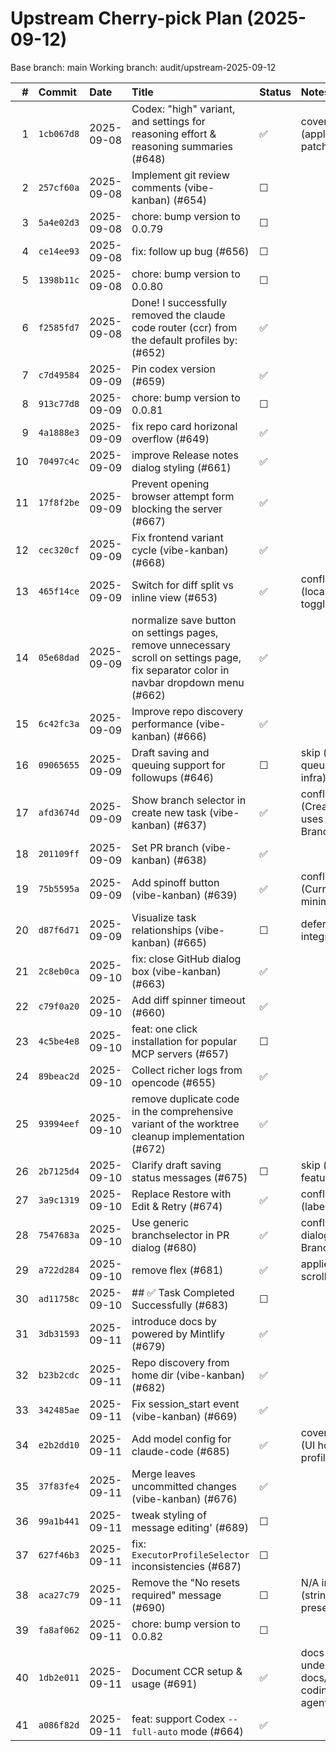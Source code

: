 # Upstream Cherry-pick Plan (2025-09-12)

Base branch: main
Working branch: audit/upstream-2025-09-12

| # | Commit | Date | Title | Status | Notes |
|---:|:------|:-----|:------|:-------|:------|
|  1 | `1cb067d8` | 2025-09-08 | Codex: "high" variant, and settings for reasoning effort & reasoning summaries (#648) | ✅ | covered locally (applied via local patch) |
|  2 | `257cf60a` | 2025-09-08 | Implement git review comments (vibe-kanban) (#654) | ☐ |  |
|  3 | `5a4e02d3` | 2025-09-08 | chore: bump version to 0.0.79 | ☐ |  |
|  4 | `ce14ee93` | 2025-09-08 | fix: follow up bug (#656) | ☐ |  |
|  5 | `1398b11c` | 2025-09-08 | chore: bump version to 0.0.80 | ☐ |  |
|  6 | `f2585fd7` | 2025-09-08 | Done! I successfully removed the claude code router (ccr) from the default profiles by: (#652) | ✅ |  |
|  7 | `c7d49584` | 2025-09-09 | Pin codex version (#659) | ✅ |  |
|  8 | `913c77d8` | 2025-09-09 | chore: bump version to 0.0.81 | ☐ |  |
|  9 | `4a1888e3` | 2025-09-09 | fix repo card horizonal overflow (#649) | ✅ |  |
| 10 | `70497c4c` | 2025-09-09 | improve Release notes dialog styling (#661) | ✅ |  |
| 11 | `17f8f2be` | 2025-09-09 | Prevent opening browser attempt form blocking the server (#667) | ✅ |  |
| 12 | `cec320cf` | 2025-09-09 | Fix frontend variant cycle (vibe-kanban) (#668) | ✅ |  |
| 13 | `465f14ce` | 2025-09-09 | Switch for diff split vs inline view (#653) | ✅ | conflict-port (local minimal toggle) |
| 14 | `05e68dad` | 2025-09-09 | normalize save button on settings pages, remove unnecessary scroll on settings page, fix separator color in navbar dropdown menu (#662) | ✅ |  |
| 15 | `6c42fc3a` | 2025-09-09 | Improve repo discovery performance (vibe-kanban) (#666) | ✅ |  |
| 16 | `09065655` | 2025-09-09 | Draft saving and queuing support for followups (#646) | ☐ | skip (requires queue/draft infra) |
| 17 | `afd3674d` | 2025-09-09 | Show branch selector in create new task (vibe-kanban) (#637) | ✅ | conflict-port (CreateAttempt uses BranchSelector) |
| 18 | `201109ff` | 2025-09-09 | Set PR branch (vibe-kanban) (#638) | ✅ |  |
| 19 | `75b5595a` | 2025-09-09 | Add spinoff button (vibe-kanban) (#639) | ✅ | conflict-port (CurrentAttempt minimal spinoff) |
| 20 | `d87f6d71` | 2025-09-09 | Visualize task relationships (vibe-kanban) (#665) | ☐ | defer (large UI integration) |
| 21 | `2c8eb0ca` | 2025-09-10 | fix: close GitHub dialog box (vibe-kanban) (#663) | ✅ |  |
| 22 | `c79f0a20` | 2025-09-10 | Add diff spinner timeout (#660) | ✅ |  |
| 23 | `4c5be4e8` | 2025-09-10 | feat: one click installation for popular MCP servers (#657) | ☐ |  |
| 24 | `89beac2d` | 2025-09-10 | Collect richer logs from opencode (#655) | ✅ |  |
| 25 | `93994eef` | 2025-09-10 | remove duplicate code in the comprehensive variant of the worktree cleanup implementation (#672) | ✅ |  |
| 26 | `2b7125d4` | 2025-09-10 | Clarify draft saving status messages (#675) | ☐ | skip (no draft feature locally) |
| 27 | `3a9c1319` | 2025-09-10 | Replace Restore with Edit & Retry (#674) | ✅ | conflict-port (label/text only) |
| 28 | `7547683a` | 2025-09-10 | Use generic branchselector in PR dialog (#680) | ✅ | conflict-port (PR dialog uses BranchSelector) |
| 29 | `a722d284` | 2025-09-10 | remove flex (#681) | ✅ | applied (App scroll container) |
| 30 | `ad11758c` | 2025-09-10 | ## ✅ Task Completed Successfully (#683) | ☐ |  |
| 31 | `3db31593` | 2025-09-11 | introduce docs by powered by Mintlify (#679) | ✅ |  |
| 32 | `b23b2cdc` | 2025-09-11 | Repo discovery from home dir (vibe-kanban) (#682) | ✅ |  |
| 33 | `342485ae` | 2025-09-11 | Fix session_start event (vibe-kanban) (#669) | ✅ |  |
| 34 | `e2b2dd10` | 2025-09-11 | Add model config for claude-code (#685) | ✅ | covered locally (UI honors profile.model) |
| 35 | `37f83fe4` | 2025-09-11 | Merge leaves uncommitted changes (vibe-kanban) (#676) | ✅ |  |
| 36 | `99a1b441` | 2025-09-11 | tweak styling of message editing' (#689) | ☐ |  |
| 37 | `627f46b3` | 2025-09-11 | fix: `ExecutorProfileSelector` inconsistencies (#687) | ☐ |  |
| 38 | `aca27c79` | 2025-09-11 | Remove the "No resets required" message (#690) | ☐ | N/A in local (string not present) |
| 39 | `fa8af062` | 2025-09-11 | chore: bump version to 0.0.82 | ☐ |  |
| 40 | `1db2e011` | 2025-09-11 | Document CCR setup & usage (#691) | ✅ | docs updated under docs/supported-coding-agents/ccr.mdx |
| 41 | `a086f82d` | 2025-09-11 | feat: support Codex `--full-auto` mode (#664) | ✅ |  |
